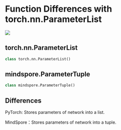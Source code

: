 # Function Differences with torch.nn.ParameterList

<a href="https://gitee.com/mindspore/docs/blob/r1.5/docs/mindspore/migration_guide/source_en/api_mapping/pytorch_diff/ParameterTuple.md" target="_blank"><img src="https://gitee.com/mindspore/docs/raw/r1.5/resource/_static/logo_source_en.png"></a>

## torch.nn.ParameterList

```python
class torch.nn.ParameterList()
```

## mindspore.ParameterTuple

```python
class mindspore.ParameterTuple()
```

## Differences

PyTorch: Stores parameters of network into a list.

MindSpore：Stores parameters of network into a tuple.